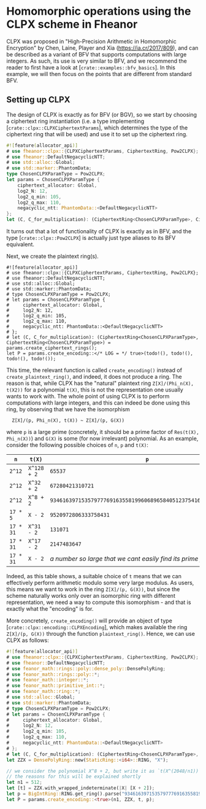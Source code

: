 # Homomorphic operations using the CLPX scheme in Fheanor

CLPX was proposed in "High-Precision Arithmetic in Homomorphic Encryption" by Chen, Laine, Player and Xia (<https://ia.cr/2017/809>), and can be described as a variant of BFV that supports computations with large integers.
As such, its use is very similar to BFV, and we recommend the reader to first have a look at [`crate::examples::bfv_basics`].
In this example, we will then focus on the points that are different from standard BFV.

## Setting up CLPX

The design of CLPX is exactly as for BFV (or BGV), so we start by choosing a ciphertext ring instantiation (i.e. a type implementing [`crate::clpx::CLPXCiphertextParams`], which determines the type of the ciphertext ring that will be used) and use it to set up the ciphertext ring.
```rust
#![feature(allocator_api)]
# use fheanor::clpx::{CLPXCiphertextParams, CiphertextRing, Pow2CLPX};
# use fheanor::DefaultNegacyclicNTT;
# use std::alloc::Global;
# use std::marker::PhantomData;
type ChosenCLPXParamType = Pow2CLPX;
let params = ChosenCLPXParamType {
    ciphertext_allocator: Global,
    log2_N: 12,
    log2_q_min: 105,
    log2_q_max: 110,
    negacyclic_ntt: PhantomData::<DefaultNegacyclicNTT>
};
let (C, C_for_multiplication): (CiphertextRing<ChosenCLPXParamType>, CiphertextRing<ChosenCLPXParamType>) = params.create_ciphertext_rings();
```
It turns out that a lot of functionality of CLPX is exactly as in BFV, and the type [`crate::clpx::Pow2CLPX`] is actually just type aliases to its BFV equivalent.

Next, we create the plaintext ring(s).
```rust,should_panic
#![feature(allocator_api)]
# use fheanor::clpx::{CLPXCiphertextParams, CiphertextRing, Pow2CLPX};
# use fheanor::DefaultNegacyclicNTT;
# use std::alloc::Global;
# use std::marker::PhantomData;
# type ChosenCLPXParamType = Pow2CLPX;
# let params = ChosenCLPXParamType {
#     ciphertext_allocator: Global,
#     log2_N: 12,
#     log2_q_min: 105,
#     log2_q_max: 110,
#     negacyclic_ntt: PhantomData::<DefaultNegacyclicNTT>
# };
# let (C, C_for_multiplication): (CiphertextRing<ChosenCLPXParamType>, CiphertextRing<ChosenCLPXParamType>) = params.create_ciphertext_rings();
let P = params.create_encoding::</* LOG = */ true>(todo!(), todo!(), todo!(), todo!());
```
This time, the relevant function is called `create_encoding()` instead of `create_plaintext_ring()`, and indeed, it does not produce a ring. 
The reason is that, while CLPX has the "natural" plaintext ring `Z[X]/(Phi_n(X), t(X2))` for a polynomial `t(X)`, this is not the representation one usually wants to work with.
The whole point of using CLPX is to perform computations with large integers, and this can indeed be done using this ring, by observing that we have the isomorphism
```text
  Z[X]/(p, Phi_n(X), t(X)) ~ Z[X]/(p, G(X))
```
where `p` is a large prime (concretely, it should be a prime factor of `Res(t(X), Phi_n(X))`) and `G(X)` is some (for now irrelevant) polynomial.
As an example, consider the following possible choices of `n`, `p` and `t(X)`:

| `n`       | `t(X)`      | `p`                                                                |
| --------- | ----------- | ------------------------------------------------------------------ |
| `2^12`    | `X^128 + 2` | `65537`                                                            |
| `2^12`    | `X^32 + 2`  | `67280421310721`                                                   |
| `2^12`    | `X^8 + 2`   | `93461639715357977769163558199606896584051237541638188580280321`   |
| `17 * 5`  | `X - 2`     | `9520972806333758431`                                              |
| `17 * 31` | `X^31 - 2`  | `131071`                                                           |
| `17 * 31` | `X^17 - 2`  | `2147483647`                                                       |
| `17 * 31` | `X - 2`     | *a number so large that we cant easily find its prime factors...*  |

Indeed, as this table shows, a suitable choice of `t` means that we can effectively perform arithmetic modulo some very large modulus.
As users, this means we want to work in the ring `Z[X]/(p, G(X))`, but since the scheme naturally works only over an isomorphic ring with different representation, we need a way to compute this isomorphism - and that is exactly what the "encoding" is for.

More concretely, `create_encoding()` will provide an object of type [`crate::clpx::encoding::CLPXEncoding`], which makes available the ring `Z[X]/(p, G(X))` through the function `plaintext_ring()`.
Hence, we can use CLPX as follows:
```rust
#![feature(allocator_api)]
# use fheanor::clpx::{CLPXCiphertextParams, CiphertextRing, Pow2CLPX};
# use fheanor::DefaultNegacyclicNTT;
# use feanor_math::rings::poly::dense_poly::DensePolyRing;
# use feanor_math::rings::poly::*;
# use feanor_math::integer::*;
# use feanor_math::primitive_int::*;
# use feanor_math::ring::*;
# use std::alloc::Global;
# use std::marker::PhantomData;
# type ChosenCLPXParamType = Pow2CLPX;
# let params = ChosenCLPXParamType {
#     ciphertext_allocator: Global,
#     log2_N: 12,
#     log2_q_min: 105,
#     log2_q_max: 110,
#     negacyclic_ntt: PhantomData::<DefaultNegacyclicNTT>
# };
# let (C, C_for_multiplication): (CiphertextRing<ChosenCLPXParamType>, CiphertextRing<ChosenCLPXParamType>) = params.create_ciphertext_rings();
let ZZX = DensePolyRing::new(StaticRing::<i64>::RING, "X");

// we consider the polynomial X^8 + 2, but write it as `t(X^(2048/n1))` with `t = X + 2`;
// the reasons for this will be explained shortly
let n1 = 512;
let [t] = ZZX.with_wrapped_indeterminate(|X| [X + 2]);
let p = BigIntRing::RING.get_ring().parse("93461639715357977769163558199606896584051237541638188580280321", 10).unwrap();
let P = params.create_encoding::<true>(n1, ZZX, t, p);
```